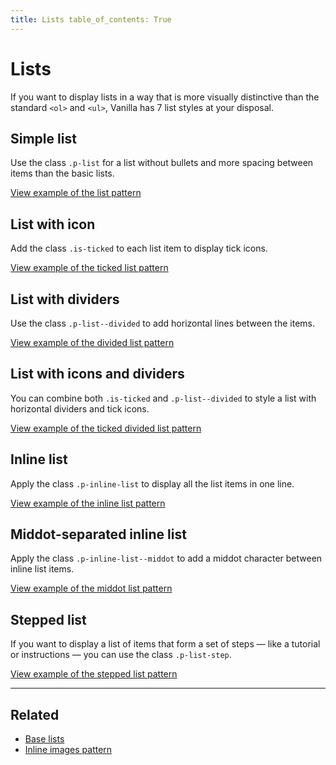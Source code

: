 ```yaml
---
title: Lists table_of_contents: True
---
```


# Lists

If you want to display lists in a way that is more visually distinctive than the
 standard ```<ol>``` and ```<ul>```, Vanilla has 7 list styles at your disposal.

## Simple list

Use the class ```.p-list``` for a list without bullets and more spacing between
items than the basic lists.

<a href="https://vanilla-framework.github.io/vanilla-framework/examples/patterns/lists/list/"
    class="js-example">
    View example of the list pattern
</a>

## List with icon

Add the class ```.is-ticked``` to each list item to display tick icons.

<a href="https://vanilla-framework.github.io/vanilla-framework/examples/patterns/lists/lists-ticked/"
    class="js-example">
    View example of the ticked list pattern
</a>

## List with dividers

Use the class ```.p-list--divided``` to add horizontal lines between the items.

<a href="https://vanilla-framework.github.io/vanilla-framework/examples/patterns/lists/lists-dividers/"
    class="js-example">
    View example of the divided list pattern
</a>

## List with icons and dividers

You can combine both ```.is-ticked``` and ```.p-list--divided``` to style a
 list with horizontal dividers and tick icons.

<a href="https://vanilla-framework.github.io/vanilla-framework/examples/patterns/lists/lists-dividers-ticked/"
    class="js-example">
    View example of the ticked divided list pattern
</a>

## Inline list

Apply the class ```.p-inline-list``` to display all the list items in one line.

<a href="https://vanilla-framework.github.io/vanilla-framework/examples/patterns/lists/lists-inline/"
    class="js-example">
    View example of the inline list pattern
</a>

## Middot-separated inline list

Apply the class ```.p-inline-list--middot``` to add a middot character between
inline list items.

<a href="https://vanilla-framework.github.io/vanilla-framework/examples/patterns/lists/lists-mid-dot/"
    class="js-example">
    View example of the middot list pattern
</a>

## Stepped list

If you want to display a list of items that form a set of steps — like a
tutorial or instructions — you can use the class ```.p-list-step```.

<a href="https://vanilla-framework.github.io/vanilla-framework/examples/patterns/lists/lists-stepped/"
    class="js-example">
    View example of the stepped list pattern
</a>

<hr />

## Related

* [Base lists](/en/base/lists/)
* [Inline images pattern](/en/patterns/inline-images/)
